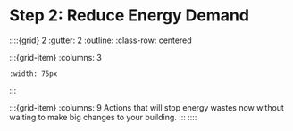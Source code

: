# Step 2: Reduce Energy Demand


::::{grid} 2
:gutter: 2
:outline: 
:class-row: centered

:::{grid-item}
:columns: 3

```{image} /images/step-icons/step_2.svg
:width: 75px
```
:::

:::{grid-item}
:columns: 9
Actions that will stop energy wastes now without waiting to make big changes to your building.
:::
::::